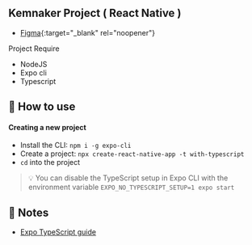 ## Kemnaker Project ( React Native )

- [Figma](https://www.figma.com/file/5Np9I71Vcs7NwgsGwr6Hge/Studi-Case%3A-Kemnaker-Rev-1?node-id=1%3A2&t=HKXVGAEhNF49Jkf7-0){:target="\_blank" rel="noopener"}

Project Require

- NodeJS
- Expo cli
- Typescript

## 🚀 How to use

#### Creating a new project

- Install the CLI: `npm i -g expo-cli`
- Create a project: `npx create-react-native-app -t with-typescript`
- `cd` into the project

> 💡 You can disable the TypeScript setup in Expo CLI with the environment variable `EXPO_NO_TYPESCRIPT_SETUP=1 expo start`

## 📝 Notes

- [Expo TypeScript guide](https://docs.expo.dev/versions/latest/guides/typescript/)
